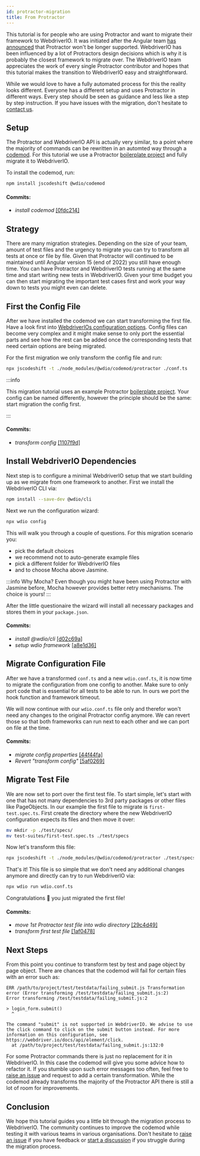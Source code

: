 ```yaml
---
id: protractor-migration
title: From Protractor
---
```


This tutorial is for people who are using Protractor and want to migrate their framework to WebdriverIO. It was initiated after the Angular team [has announced](https://github.com/angular/protractor/issues/5502) that Protractor won't be longer supported. WebdriverIO has been influenced by a lot of Protractors design decisions which is why it is probably the closest framework to migrate over. The WebdriverIO team appreciates the work of every single Protractor contributor and hopes that this tutorial makes the transition to WebdriverIO easy and straightforward.

While we would love to have a fully automated process for this the reality looks different. Everyone has a different setup and uses Protractor in different ways. Every step should be seen as guidance and less like a step by step instruction. If you have issues with the migration, don't hesitate to [contact us](https://github.com/webdriverio/codemod/discussions/new).

## Setup

The Protractor and WebdriverIO API is actually very similar, to a point where the majority of commands can be rewritten in an automted way through a [codemod](https://github.com/webdriverio/codemod). For this tutorial we use a Protractor [boilerplate project](https://github.com/webdriverio/protractor-jasmine-typescript) and fully migrate it to WebdriverIO.

To install the codemod, run:

```sh
npm install jscodeshift @wdio/codemod
```

#### Commits:

- _install codemod_ [[0fdc214]](https://github.com/webdriverio/protractor-jasmine-typescript/commit/0fdc2146bd74e5ff9e8478c2836ae9454b0e2fb1)

## Strategy

There are many migration strategies. Depending on the size of your team, amount of test files and the urgency to migrate you can try to transform all tests at once or file by file. Given that Protractor will continued to be maintained until Angular version 15 (end of 2022) you still have enough time. You can have Protractor and WebdriverIO tests running at the same time and start writing new tests in WebdriverIO. Given your time budget you can then start migrating the important test cases first and work your way down to tests you might even can delete.

## First the Config File

After we have installed the codemod we can start transforming the first file. Have a look first into [WebdriverIOs configuration options](./Options.md). Config files can become very complex and it might make sense to only port the essential parts and see how the rest can be added once the corresponding tests that need certain options are being migrated.

For the first migration we only transform the config file and run:

```sh
npx jscodeshift -t ./node_modules/@wdio/codemod/protractor ./conf.ts
```

:::info

This migration tutorial uses an example Protractor [boilerplate project](https://github.com/webdriverio/protractor-jasmine-typescript). Your config can be named differently, however the principle should be the same: start migration the config first.

:::

#### Commits:

- _transform config_ [[1107f9d]](https://github.com/webdriverio/protractor-jasmine-typescript/commit/1107f9d1e0a94c3de4c78e7fa1c43e5129500b52)

## Install WebdriverIO Dependencies

Next step is to configure a minimal WebdriverIO setup that we start building up as we migrate from one framework to another. First we install the WebdriverIO CLI via:

```sh
npm install --save-dev @wdio/cli
```

Next we run the configuration wizard:

```sh
npx wdio config
```

This will walk you through a couple of questions. For this migration scenario you:
- pick the default choices
- we recommend not to auto-generate example files
- pick a different folder for WebdriverIO files
- and to choose Mocha above Jasmine.

:::info Why Mocha?
Even though you might have been using Protractor with Jasmine before, Mocha however provides better retry mechanisms. The choice is yours!
:::

After the little questionaire the wizard will install all necessary packages and stores them in your `package.json`.

#### Commits:

- _install @wdio/cli_ [[d02c69a]](https://github.com/webdriverio/protractor-jasmine-typescript/commit/d02c69a7122417e99ae05b9863f4ff714acf2ae7)
- _setup wdio framework_ [[a8e1d36]](https://github.com/webdriverio/protractor-jasmine-typescript/commit/a8e1d36f4c74409bfa8b572b784c9e6765e1d346)

## Migrate Configuration File

After we have a transformed `conf.ts` and a new `wdio.conf.ts`, it is now time to migrate the configuration from one config to another. Make sure to only port code that is essential for all tests to be able to run. In ours we port the hook function and framework timeout.

We will now continue with our `wdio.conf.ts` file only and therefor won't need any changes to the original Protractor config anymore. We can revert those so that both frameworks can run next to each other and we can port on file at the time.

#### Commits:

- _migrate config properties_ [[44f44fa]](https://github.com/webdriverio/protractor-jasmine-typescript/commit/44f44fa0e09adba5e54d3b0e8baf04dc832ac741)
- _Revert "transform config"_ [[5af0269]](https://github.com/webdriverio/protractor-jasmine-typescript/commit/5af02696b371423ed931e82cad5da9c484e84638)

## Migrate Test File

We are now set to port over the first test file. To start simple, let's start with one that has not many dependencies to 3rd party packages or other files like PageObjects. In our example the first file to migrate is `first-test.spec.ts`. First create the directory where the new WebdriverIO configuration expects its files and then move it over:

```sh
mv mkdir -p ./test/specs/
mv test-suites/first-test.spec.ts ./test/specs
```

Now let's transform this file:

```sh
npx jscodeshift -t ./node_modules/@wdio/codemod/protractor ./test/specs/first-test.spec.ts
```

That's it! This file is so simple that we don't need any additional changes anymore and directly can try to run WebdriverIO via:

```sh
npx wdio run wdio.conf.ts
```

Congratulations 🥳 you just migrated the first file!

#### Commits:

- _move 1st Protractor test file into wdio directory_ [[29c4d49]](https://github.com/webdriverio/protractor-jasmine-typescript/commit/29c4d49c3e64a455c412ab7ce2c49e3c0fb59faf)
- _transform first test file_ [[1af0478]](https://github.com/webdriverio/protractor-jasmine-typescript/commit/1af04786348a7549a29a4448cfc8474669e40b30)

## Next Steps

From this point you continue to transform test by test and page object by page object. There are chances that the codemod will fail for certain files with an error such as:

```
ERR /path/to/project/test/testdata/failing_submit.js Transformation error (Error transforming /test/testdata/failing_submit.js:2)
Error transforming /test/testdata/failing_submit.js:2

> login_form.submit()
  ^

The command "submit" is not supported in WebdriverIO. We advise to use the click command to click on the submit button instead. For more information on this configuration, see https://webdriver.io/docs/api/element/click.
  at /path/to/project/test/testdata/failing_submit.js:132:0
```

For some Protractor commands there is just no replacement for it in WebdriverIO. In this case the codemod will give you some advice how to refactor it. If you stumble upon such error messages too often, feel free to [raise an issue](https://github.com/webdriverio/codemod/issues/new) and request to add a certain transformation. While the codemod already transforms the majority of the Protractor API there is still a lot of room for improvements.

## Conclusion

We hope this tutorial guides you a little bit through the migration process to WebdriverIO. The community continues to improve the codemod while testing it with various teams in various organisations. Don't hesitate to [raise an issue](https://github.com/webdriverio/codemod/issues/new) if you have feedback or [start a discussion](https://github.com/webdriverio/codemod/discussions/new) if you struggle during the migration process.
